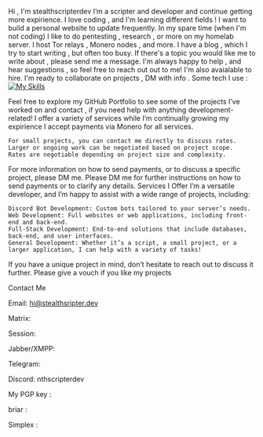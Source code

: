 
Hi , I'm stealthscripterdev
 I’m  a scripter and developer and continue getting more expirience.
 I love coding , and I'm learning different fields ! I want to build a personal website to update frequently.
In my spare time (when I'm not coding) I like to do pentesting , research , or more on my homelab server.
I host Tor relays , Monero nodes , and more.
I have a blog , which I try to start writing , but often too busy. If there's a topic you would like 
me to write about , please send me a message. I'm always happy to help , and hear suggestions , so feel free to reach out out to me!
I'm also avaialable to hire.
I'm ready to collaborate on projects , DM with info .
Some tech I use :
[![My Skills](https://skillicons.dev/icons?i=js,html,css,py,visualstudio,pycharm,mint,github,debian)](https://skillicons.dev,discord,git)

Feel free to explore my GitHub Portfolio 
to see some of the projects I’ve worked on and contact , if you need help with anything development-related!
  I offer a variety of services while I’m continually growing my expirience
  I accept payments via Monero for all services.

    For small projects, you can contact me directly to discuss rates.
    Larger or ongoing work can be negotiated based on project scope.
    Rates are negotiable depending on project size and complexity.
For more information on how to send payments, or to discuss a specific project, please DM me.
Please DM me for further instructions on how to send payments or to clarify any details.
Services I Offer
I’m a versatile developer, and I’m happy to assist with a wide range of projects, including:

    Discord Bot Development: Custom bots tailored to your server’s needs.
    Web Development: Full websites or web applications, including front-end and back-end.
    Full-Stack Development: End-to-end solutions that include databases, back-end, and user interfaces.
    General Development: Whether it’s a script, a small project, or a larger application, I can help with a variety of tasks!

If you have a unique project in mind, don’t hesitate to reach out to discuss it further.
Please give a vouch if you like my projects


Contact Me

Email: hi@stealthsripter.dev

Matrix:

Session:

Jabber/XMPP: 

Telegram: 

Discord: nthscripterdev 

My PGP key :

briar :

Simplex :




































